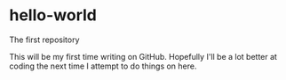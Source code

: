 # hello-world
The first repository

This will be my first time writing on GitHub.  Hopefully I'll be a lot better at coding the next time I attempt to do things on here.
